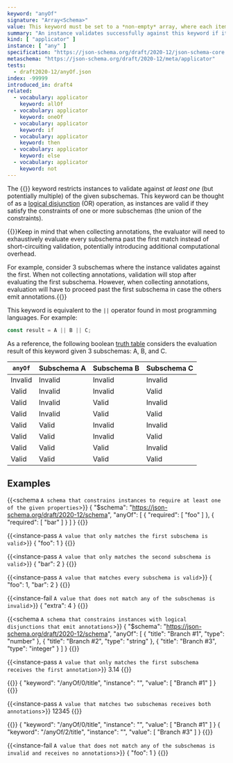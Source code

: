 ```yaml
---
keyword: "anyOf"
signature: "Array<Schema>"
value: This keyword must be set to a *non-empty* array, where each item is a valid JSON Schema
summary: "An instance validates successfully against this keyword if it validates successfully against at least one schema defined by this keyword's value."
kind: [ "applicator" ]
instance: [ "any" ]
specification: "https://json-schema.org/draft/2020-12/json-schema-core.html#section-10.2.1.2"
metaschema: "https://json-schema.org/draft/2020-12/meta/applicator"
tests:
  - draft2020-12/anyOf.json
index: -99999
introduced_in: draft4
related:
  - vocabulary: applicator
    keyword: allOf
  - vocabulary: applicator
    keyword: oneOf
  - vocabulary: applicator
    keyword: if
  - vocabulary: applicator
    keyword: then
  - vocabulary: applicator
    keyword: else
  - vocabulary: applicator
    keyword: not
---
```


The {{<link keyword="anyOf" vocabulary="applicator">}} keyword restricts
instances to validate against _at least one_ (but potentially multiple) of the
given subschemas. This keyword can be thought of as a [logical
disjunction](https://en.wikipedia.org/wiki/Logical_disjunction) (OR) operation,
as instances are valid if they satisfy the constraints of one or more
subschemas (the union of the constraints).

{{<learning-more>}}Keep in mind that when collecting annotations, the
evaluator will need to exhaustively evaluate every subschema past the first
match instead of short-circuiting validation, potentially introducing
additional computational overhead.

For example, consider 3 subschemas where the instance validates against the
first. When not collecting annotations, validation will stop after evaluating
the first subschema. However, when collecting annotations, evaluation will have
to proceed past the first subschema in case the others emit
annotations.{{</learning-more>}}

This keyword is equivalent to the `||` operator found in most programming
languages. For example:

```js
const result = A || B || C;
```

As a reference, the following boolean [truth
table](https://en.wikipedia.org/wiki/Truth_table) considers the evaluation
result of this keyword given 3 subschemas: A, B, and C.

<table class="table table-borderless border">
  <thead>
    <tr class="table-light">
      <th><code>anyOf</code></th>
      <th>Subschema A</th>
      <th>Subschema B</th>
      <th>Subschema C</th>
    </tr>
  </thead>
  <tbody>
    <tr class="table-danger">
      <td class="fw-bold"><i class="bi bi-x-circle-fill me-1"></i> Invalid</td>
      <td><i class="bi bi-x-circle"></i> Invalid</td>
      <td><i class="bi bi-x-circle"></i> Invalid</td>
      <td><i class="bi bi-x-circle"></i> Invalid</td>
    </tr>
    <tr class="table-success">
      <td class="fw-bold"><i class="bi bi-check-circle-fill me-1"></i> Valid</td>
      <td><i class="bi bi-x-circle"></i> Invalid</td>
      <td><i class="bi bi-x-circle"></i> Invalid</td>
      <td><i class="bi bi-check-circle"></i> Valid</td>
    </tr>
    <tr class="table-success">
      <td class="fw-bold"><i class="bi bi-check-circle-fill me-1"></i> Valid</td>
      <td><i class="bi bi-x-circle"></i> Invalid</td>
      <td><i class="bi bi-check-circle"></i> Valid</td>
      <td><i class="bi bi-x-circle"></i> Invalid</td>
    </tr>
    <tr class="table-success">
      <td class="fw-bold"><i class="bi bi-check-circle-fill me-1"></i> Valid</td>
      <td><i class="bi bi-x-circle"></i> Invalid</td>
      <td><i class="bi bi-check-circle"></i> Valid</td>
      <td><i class="bi bi-check-circle"></i> Valid</td>
    </tr>
    <tr class="table-success">
      <td class="fw-bold"><i class="bi bi-check-circle-fill me-1"></i> Valid</td>
      <td><i class="bi bi-check-circle"></i> Valid</td>
      <td><i class="bi bi-x-circle"></i> Invalid</td>
      <td><i class="bi bi-x-circle"></i> Invalid</td>
    </tr>
    <tr class="table-success">
      <td class="fw-bold"><i class="bi bi-check-circle-fill me-1"></i> Valid</td>
      <td><i class="bi bi-check-circle"></i> Valid</td>
      <td><i class="bi bi-x-circle"></i> Invalid</td>
      <td><i class="bi bi-check-circle"></i> Valid</td>
    </tr>
    <tr class="table-success">
      <td class="fw-bold"><i class="bi bi-check-circle-fill me-1"></i> Valid</td>
      <td><i class="bi bi-check-circle"></i> Valid</td>
      <td><i class="bi bi-check-circle"></i> Valid</td>
      <td><i class="bi bi-x-circle"></i> Invalid</td>
    </tr>
    <tr class="table-success">
      <td class="fw-bold"><i class="bi bi-check-circle-fill me-1"></i> Valid</td>
      <td><i class="bi bi-check-circle"></i> Valid</td>
      <td><i class="bi bi-check-circle"></i> Valid</td>
      <td><i class="bi bi-check-circle"></i> Valid</td>
    </tr>
  </tbody>
</table>

## Examples

{{<schema `A schema that constrains instances to require at least one of the given properties`>}}
{
  "$schema": "https://json-schema.org/draft/2020-12/schema",
  "anyOf": [
    { "required": [ "foo" ] },
    { "required": [ "bar" ] }
  ]
}
{{</schema>}}

{{<instance-pass `A value that only matches the first subschema is valid`>}}
{ "foo": 1 }
{{</instance-pass>}}

{{<instance-pass `A value that only matches the second subschema is valid`>}}
{ "bar": 2 }
{{</instance-pass>}}

{{<instance-pass `A value that matches every subschema is valid`>}}
{ "foo": 1, "bar": 2 }
{{</instance-pass>}}

{{<instance-fail `A value that does not match any of the subschemas is invalid`>}}
{ "extra": 4 }
{{</instance-fail>}}

{{<schema `A schema that constrains instances with logical disjunctions that emit annotations`>}}
{
  "$schema": "https://json-schema.org/draft/2020-12/schema",
  "anyOf": [
    { "title": "Branch #1", "type": "number" },
    { "title": "Branch #2", "type": "string" },
    { "title": "Branch #3", "type": "integer" }
  ]
}
{{</schema>}}

{{<instance-pass `A value that only matches the first subschema receives the first annotation`>}}
3.14
{{</instance-pass>}}

{{<instance-annotation>}}
{ "keyword": "/anyOf/0/title", "instance": "", "value": [ "Branch #1" ] }
{{</instance-annotation>}}

{{<instance-pass `A value that matches two subschemas receives both annotations`>}}
12345
{{</instance-pass>}}

{{<instance-annotation>}}
{ "keyword": "/anyOf/0/title", "instance": "", "value": [ "Branch #1" ] }
{ "keyword": "/anyOf/2/title", "instance": "", "value": [ "Branch #3" ] }
{{</instance-annotation>}}

{{<instance-fail `A value that does not match any of the subschemas is invalid and receives no annotations`>}}
{ "foo": 1 }
{{</instance-fail>}}

